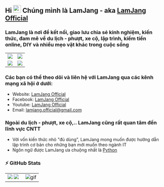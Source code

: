 ## Hi <img src="https://media.giphy.com/media/hvRJCLFzcasrR4ia7z/giphy.gif" width="25px"> Chúng mình là LamJang - aka [LamJang Official](https://www.lamjang.com)
### LamJang là nơi để kết nối, giao lưu chia sẻ kinh nghiệm, kiến thức, đam mê về du lịch - phượt, xe cộ, lập trình, kiếm tiền online, DIY và nhiều mẹo vặt khác trong cuộc sống

<table>
   <tr>
      <td><img src="https://1.bp.blogspot.com/-ImPFclfQGtw/YQYuii7UPvI/AAAAAAAABDA/DRyB1qT1pUks_BxGgfcj3dS4CZjvmo2LACLcBGAsYHQ/s800/travel.gif" /></td>
      <td><img src="https://1.bp.blogspot.com/-LyvyvZ3SpeU/YQYuitEH-dI/AAAAAAAABDE/-GtLdbuXQREYHHYOjez2fKbodXhBmU5qACLcBGAsYHQ/s800/bike.gif" /></td>
  </tr>
   <tr>
     <td><img src="https://1.bp.blogspot.com/-JGCVzibr-j4/YQYxVeteI3I/AAAAAAAABDc/MCRCSgBjIAAYFF8X7ZsLhftgqa6YPvhBwCLcBGAsYHQ/s800/mmo1.gif" /></td>
      <td><img src="https://1.bp.blogspot.com/-85mETXG1z90/YQYuiidcqII/AAAAAAAABDI/_Da6zofxdqIZwTKyqcr6v9ptUrnyHJW-QCLcBGAsYHQ/s500/diy.gif" /></td>
  </tr>
</table>

### Các bạn có thể theo dõi và liên hệ với LamJang qua các kênh mạng xã hội ở dưới:
- Website: [LamJang Official](https://www.lamjang.com)
- Facebook: [LamJang Official](https://www.facebook.com/LamJang.com)
- Youtube: [LamJang Official](https://www.youtube.com)
- Email: [lamjang.official@gmail.com](mailto:lamjang.official@gmail.com)


### Ngoài du lịch - phượt, xe cộ,.. LamJang cũng rất quan tâm đến lĩnh vực CNTT
- Với vốn kiến thức nhỏ "đủ dùng", LamJang mong muốn được hướng dẫn lập trình cơ bản cho những bạn mới muốn theo ngành IT
- Ngôn ngữ được LamJang ưa chuộng nhất là [Python](https://www.python.org/)

### :zap: GitHub Stats
<table>
<tr>
  <td width="50%">
    <img src="https://github-readme-stats.vercel.app/api?username=HaLTools&show_icons=true&theme=radical" />
    <img src="https://github-readme-stats.vercel.app/api/top-langs/?username=HaLTools&langs_count=8)](https://github.com/HaLTools/github-readme-stats" />
  </td>
  <td width="50%"><img alt="gif" align="right" src="https://1.bp.blogspot.com/-SIjPOdQgC0I/YQYx-CY_LgI/AAAAAAAABDk/pBWOFEo-vBojVwc6f1fl8nm907xeQn2QwCLcBGAsYHQ/s800/code.gif"/></td>
</tr>
<table>
